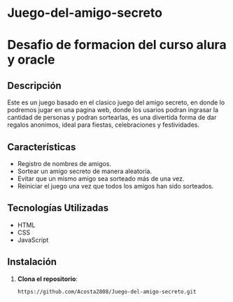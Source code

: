 # Juego-del-amigo-secreto

<h1>Desafio de formacion del curso alura y oracle</h1>

<h2>Descripción</h2>
<p>Este es un juego basado en el clasico juego del amigo secreto, en donde lo podremos jugar en una pagina web, donde los usarios podran ingrasar la cantidad de personas y podran sortearlas, es una divertida forma de dar regalos anonimos, ideal para fiestas, celebraciones y festividades.</p>

## Características

- Registro de nombres de amigos.
- Sortear un amigo secreto de manera aleatoria.
- Evitar que un mismo amigo sea sorteado más de una vez.
- Reiniciar el juego una vez que todos los amigos han sido sorteados.

## Tecnologías Utilizadas

- HTML
- CSS
- JavaScript

## Instalación

1. **Clona el repositorio**:
   ```bash
   https://github.com/Acosta2808/Juego-del-amigo-secreto.git
  
